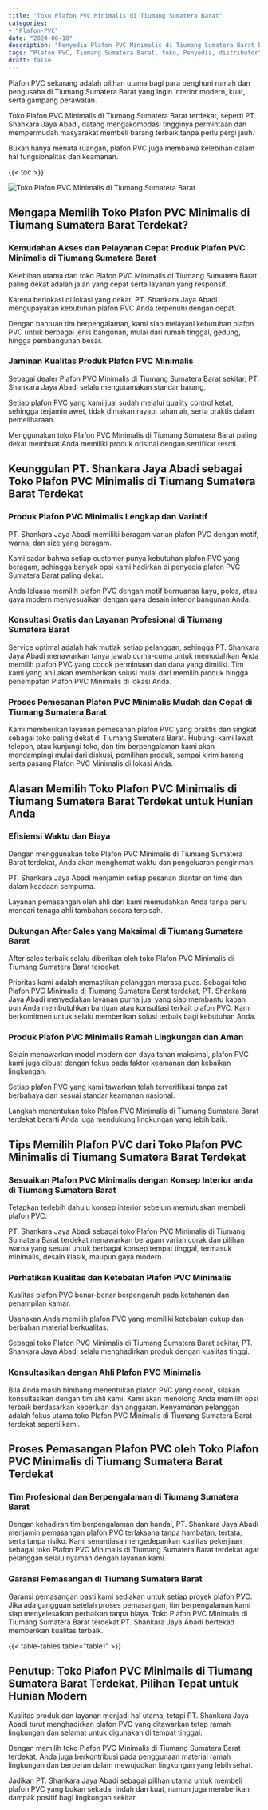 ```yaml
---
title: "Toko Plafon PVC Minimalis di Tiumang Sumatera Barat"
categories: 
- "Plafon-PVC"
date: "2024-06-10"
description: "Penyedia Plafon PVC Minimalis di Tiumang Sumatera Barat bagi hunian, perkantoran, serta gerai. Plafon terbaik, pilihan motif, warna menarik, dengan layanan pemasangan ditangani oleh tenaga ahli ahli dan kepastian resmi!|Servis distribusi Plafon PVC Minimalis di Tiumang Sumatera Barat bagi keperluan tempat tinggal, kantor, maupun gerai, dengan produk terbaik dan penempatan oleh tenaga ahli profesional serta jaminan resmi.|Alternatif Plafon PVC Minimalis di Tiumang Sumatera Barat yang terpercaya bagi rumah, perkantoran, serta toko, dengan plafon unggulan dan pemasangan dikerjakan oleh tenaga ahli ahli serta garansi resmi.|Distribusi Plafon PVC Minimalis di Tiumang Sumatera Barat bagi rumah, perkantoran, dan toko, dengan material unggulan dan penempatan dikerjakan oleh tenaga ahli berpengalaman, lengkap dengan garansi resmi.}"
tags: "Plafon PVC, Tiumang Sumatera Barat, toko, Penyedia, distributor"
draft: false
---
```


Plafon PVC sekarang adalah pilihan utama bagi para penghuni rumah dan pengusaha di Tiumang Sumatera Barat yang ingin interior modern, kuat, serta gampang perawatan.

Toko Plafon PVC Minimalis di Tiumang Sumatera Barat terdekat, seperti PT. Shankara Jaya Abadi, datang mengakomodasi tingginya permintaan dan mempermudah masyarakat membeli barang terbaik tanpa perlu pergi jauh.

Bukan hanya menata ruangan, plafon PVC juga membawa kelebihan dalam hal fungsionalitas dan keamanan.

{{< toc >}}

![Toko Plafon PVC Minimalis di Tiumang Sumatera Barat](/images/Plafon-PVC/Toko-Plafon-PVC-Minimalis-di-Tiumang-Sumatera-Barat.png)


## Mengapa Memilih Toko Plafon PVC Minimalis di Tiumang Sumatera Barat Terdekat?

### Kemudahan Akses dan Pelayanan Cepat Produk Plafon PVC Minimalis di Tiumang Sumatera Barat

Kelebihan utama dari toko Plafon PVC Minimalis di Tiumang Sumatera Barat paling dekat adalah jalan yang cepat serta layanan yang responsif.

Karena berlokasi di lokasi yang dekat, PT. Shankara Jaya Abadi mengupayakan kebutuhan plafon PVC Anda terpenuhi dengan cepat.

Dengan bantuan tim berpengalaman, kami siap melayani kebutuhan plafon PVC untuk berbagai jenis bangunan, mulai dari rumah tinggal, gedung, hingga pembangunan besar.

### Jaminan Kualitas Produk Plafon PVC Minimalis

Sebagai dealer Plafon PVC Minimalis di Tiumang Sumatera Barat sekitar, PT. Shankara Jaya Abadi selalu mengutamakan standar barang.

Setiap plafon PVC yang kami jual sudah melalui quality control ketat, sehingga terjamin awet, tidak dimakan rayap, tahan air, serta praktis dalam pemeliharaan.

Menggunakan toko Plafon PVC Minimalis di Tiumang Sumatera Barat paling dekat membuat Anda memiliki produk orisinal dengan sertifikat resmi.

## Keunggulan PT. Shankara Jaya Abadi sebagai Toko Plafon PVC Minimalis di Tiumang Sumatera Barat Terdekat

### Produk Plafon PVC Minimalis Lengkap dan Variatif

PT. Shankara Jaya Abadi memiliki beragam varian plafon PVC dengan motif, warna, dan size yang beragam.

Kami sadar bahwa setiap customer punya kebutuhan plafon PVC yang beragam, sehingga banyak opsi kami hadirkan di penyedia plafon PVC Sumatera Barat paling dekat.

Anda leluasa memilih plafon PVC dengan motif bernuansa kayu, polos, atau gaya modern menyesuaikan dengan gaya desain interior bangunan Anda.

### Konsultasi Gratis dan Layanan Profesional di Tiumang Sumatera Barat

Service optimal adalah hak mutlak setiap pelanggan, sehingga PT. Shankara Jaya Abadi menawarkan tanya jawab cuma-cuma untuk memudahkan Anda memilih plafon PVC yang cocok permintaan dan dana yang dimiliki. Tim kami yang ahli akan memberikan solusi mulai dari memilih produk hingga penempatan Plafon PVC Minimalis di lokasi Anda.

### Proses Pemesanan Plafon PVC Minimalis Mudah dan Cepat di Tiumang Sumatera Barat

Kami memberikan layanan pemesanan plafon PVC yang praktis dan singkat sebagai toko paling dekat di Tiumang Sumatera Barat. Hubungi kami lewat telepon, atau kunjungi toko, dan tim berpengalaman kami akan mendampingi mulai dari diskusi, pemilihan produk, sampai kirim barang serta pasang Plafon PVC Minimalis di lokasi Anda.

## Alasan Memilih Toko Plafon PVC Minimalis di Tiumang Sumatera Barat Terdekat untuk Hunian Anda

### Efisiensi Waktu dan Biaya

Dengan menggunakan toko Plafon PVC Minimalis di Tiumang Sumatera Barat terdekat, Anda akan menghemat waktu dan pengeluaran pengiriman.

PT. Shankara Jaya Abadi menjamin setiap pesanan diantar on time dan dalam keadaan sempurna.

Layanan pemasangan oleh ahli dari kami memudahkan Anda tanpa perlu mencari tenaga ahli tambahan secara terpisah.

### Dukungan After Sales yang Maksimal di Tiumang Sumatera Barat

After sales terbaik selalu diberikan oleh toko Plafon PVC Minimalis di Tiumang Sumatera Barat terdekat.

Prioritas kami adalah memastikan pelanggan merasa puas. Sebagai toko Plafon PVC Minimalis di Tiumang Sumatera Barat terdekat, PT. Shankara Jaya Abadi menyediakan layanan purna jual yang siap membantu kapan pun Anda membutuhkan bantuan atau konsultasi terkait plafon PVC. Kami berkomitmen untuk selalu memberikan solusi terbaik bagi kebutuhan Anda.

### Produk Plafon PVC Minimalis Ramah Lingkungan dan Aman

Selain menawarkan model modern dan daya tahan maksimal, plafon PVC kami juga dibuat dengan fokus pada faktor keamanan dan kebaikan lingkungan.

Setiap plafon PVC yang kami tawarkan telah terverifikasi tanpa zat berbahaya dan sesuai standar keamanan nasional.

Langkah menentukan toko Plafon PVC Minimalis di Tiumang Sumatera Barat terdekat berarti Anda juga mendukung lingkungan yang lebih baik.

## Tips Memilih Plafon PVC dari Toko Plafon PVC Minimalis di Tiumang Sumatera Barat Terdekat

### Sesuaikan Plafon PVC Minimalis dengan Konsep Interior anda di Tiumang Sumatera Barat

Tetapkan terlebih dahulu konsep interior sebelum memutuskan membeli plafon PVC.

PT. Shankara Jaya Abadi sebagai toko Plafon PVC Minimalis di Tiumang Sumatera Barat terdekat menawarkan beragam varian corak dan pilihan warna yang sesuai untuk berbagai konsep tempat tinggal, termasuk minimalis, desain klasik, maupun gaya modern.

### Perhatikan Kualitas dan Ketebalan Plafon PVC Minimalis

Kualitas plafon PVC benar-benar berpengaruh pada ketahanan dan penampilan kamar.

Usahakan Anda memilih plafon PVC yang memiliki ketebalan cukup dan berbahan material berkualitas.

Sebagai toko Plafon PVC Minimalis di Tiumang Sumatera Barat sekitar, PT. Shankara Jaya Abadi selalu menghadirkan produk dengan kualitas tinggi.

### Konsultasikan dengan Ahli Plafon PVC Minimalis

Bila Anda masih bimbang menentukan plafon PVC yang cocok, silakan konsultasikan dengan tim ahli kami. Kami akan menolong Anda memilih opsi terbaik berdasarkan keperluan dan anggaran. Kenyamanan pelanggan adalah fokus utama toko Plafon PVC Minimalis di Tiumang Sumatera Barat terdekat seperti kami.

## Proses Pemasangan Plafon PVC oleh Toko Plafon PVC Minimalis di Tiumang Sumatera Barat Terdekat

### Tim Profesional dan Berpengalaman di Tiumang Sumatera Barat

Dengan kehadiran tim berpengalaman dan handal, PT. Shankara Jaya Abadi menjamin pemasangan plafon PVC terlaksana tanpa hambatan, tertata, serta tanpa risiko. Kami senantiasa mengedepankan kualitas pekerjaan sebagai toko Plafon PVC Minimalis di Tiumang Sumatera Barat terdekat agar pelanggan selalu nyaman dengan layanan kami.

### Garansi Pemasangan di Tiumang Sumatera Barat

Garansi pemasangan pasti kami sediakan untuk setiap proyek plafon PVC. Jika ada gangguan setelah proses pemasangan, tim berpengalaman kami siap menyelesaikan perbaikan tanpa biaya. Toko Plafon PVC Minimalis di Tiumang Sumatera Barat terdekat PT. Shankara Jaya Abadi bertekad memberikan kualitas terbaik.

{{< table-tables table="table1" >}}

## Penutup: Toko Plafon PVC Minimalis di Tiumang Sumatera Barat Terdekat, Pilihan Tepat untuk Hunian Modern

Kualitas produk dan layanan menjadi hal utama, tetapi PT. Shankara Jaya Abadi turut menghadirkan plafon PVC yang ditawarkan tetap ramah lingkungan dan selamat untuk digunakan di tempat tinggal.

Dengan memilih toko Plafon PVC Minimalis di Tiumang Sumatera Barat terdekat, Anda juga berkontribusi pada penggunaan material ramah lingkungan dan berperan dalam mewujudkan lingkungan yang lebih sehat.

Jadikan PT. Shankara Jaya Abadi sebagai pilihan utama untuk membeli plafon PVC yang bukan sekadar indah dan kuat, namun juga memberikan dampak positif bagi lingkungan sekitar.